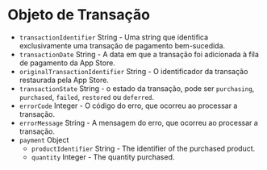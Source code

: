 # Objeto de Transação

* `transactionIdentifier` String - Uma string que identifica exclusivamente uma transação de pagamento bem-sucedida.
* `transactionDate` String - A data em que a transação foi adicionada à fila de pagamento da App Store.
* `originalTransactionIdentifier` String - O identificador da transação restaurada pela App Store.
* `transactionState` String - o estado da transação, pode ser `purchasing`, `purchased`, `failed`, `restored` ou `deferred`.
* `errorCode` Integer - O código do erro, que ocorreu ao processar a transação.
* `errorMessage` String - A mensagem do erro, que ocorreu ao processar a transação.
* `payment` Object 
  * `productIdentifier` String - The identifier of the purchased product.
  * `quantity` Integer - The quantity purchased.
